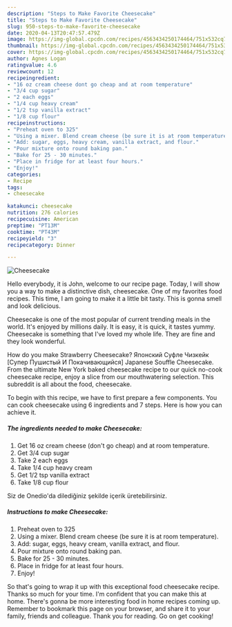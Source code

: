 ```yaml
---
description: "Steps to Make Favorite Cheesecake"
title: "Steps to Make Favorite Cheesecake"
slug: 950-steps-to-make-favorite-cheesecake
date: 2020-04-13T20:47:57.479Z
image: https://img-global.cpcdn.com/recipes/4563434250174464/751x532cq70/cheesecake-recipe-main-photo.jpg
thumbnail: https://img-global.cpcdn.com/recipes/4563434250174464/751x532cq70/cheesecake-recipe-main-photo.jpg
cover: https://img-global.cpcdn.com/recipes/4563434250174464/751x532cq70/cheesecake-recipe-main-photo.jpg
author: Agnes Logan
ratingvalue: 4.6
reviewcount: 12
recipeingredient:
- "16 oz cream cheese dont go cheap and at room temperature"
- "3/4 cup sugar"
- "2 each eggs"
- "1/4 cup heavy cream"
- "1/2 tsp vanilla extract"
- "1/8 cup flour"
recipeinstructions:
- "Preheat oven to 325"
- "Using a mixer. Blend cream cheese (be sure it is at room temperature)."
- "Add: sugar, eggs, heavy cream, vanilla extract, and flour."
- "Pour mixture onto round baking pan."
- "Bake for 25 - 30 minutes."
- "Place in fridge for at least four hours."
- "Enjoy!"
categories:
- Recipe
tags:
- cheesecake

katakunci: cheesecake 
nutrition: 276 calories
recipecuisine: American
preptime: "PT13M"
cooktime: "PT43M"
recipeyield: "3"
recipecategory: Dinner

---
```



![Cheesecake](https://img-global.cpcdn.com/recipes/4563434250174464/751x532cq70/cheesecake-recipe-main-photo.jpg)

Hello everybody, it is John, welcome to our recipe page. Today, I will show you a way to make a distinctive dish, cheesecake. One of my favorites food recipes. This time, I am going to make it a little bit tasty. This is gonna smell and look delicious.

Cheesecake is one of the most popular of current trending meals in the world. It's enjoyed by millions daily. It is easy, it is quick, it tastes yummy. Cheesecake is something that I've loved my whole life. They are fine and they look wonderful.

How do you make Strawberry Cheesecake? Японский Суфле Чизкейк [Супер Пушистый И Покачивающийся] Japanese Souffle Cheesecake. From the ultimate New York baked cheesecake recipe to our quick no-cook cheesecake recipe, enjoy a slice from our mouthwatering selection. This subreddit is all about the food, cheesecake.


To begin with this recipe, we have to first prepare a few components. You can cook cheesecake using 6 ingredients and 7 steps. Here is how you can achieve it.

<!--inarticleads1-->

##### The ingredients needed to make Cheesecake:

1. Get 16 oz cream cheese (don&#39;t go cheap) and at room temperature.
1. Get 3/4 cup sugar
1. Take 2 each eggs
1. Take 1/4 cup heavy cream
1. Get 1/2 tsp vanilla extract
1. Take 1/8 cup flour


Siz de Onedio&#39;da dilediğiniz şekilde içerik üretebilirsiniz. 

<!--inarticleads2-->

##### Instructions to make Cheesecake:

1. Preheat oven to 325
1. Using a mixer. Blend cream cheese (be sure it is at room temperature).
1. Add: sugar, eggs, heavy cream, vanilla extract, and flour.
1. Pour mixture onto round baking pan.
1. Bake for 25 - 30 minutes.
1. Place in fridge for at least four hours.
1. Enjoy!




So that's going to wrap it up with this exceptional food cheesecake recipe. Thanks so much for your time. I'm confident that you can make this at home. There's gonna be more interesting food in home recipes coming up. Remember to bookmark this page on your browser, and share it to your family, friends and colleague. Thank you for reading. Go on get cooking!
